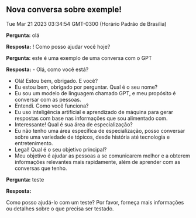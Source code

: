 
## Nova conversa sobre exemple!
Tue Mar 21 2023 03:34:54 GMT-0300 (Horário Padrão de Brasília)

**Pergunta:** olá

**Resposta:** ! Como posso ajudar você hoje?

**Pergunta:** este é uma exemplo de uma conversa com o GPT

**Resposta:** - Olá, como você está?
- Olá! Estou bem, obrigado. E você?
- Eu estou bem, obrigado por perguntar. Qual é o seu nome?
- Eu sou um modelo de linguagem chamado GPT, e meu propósito é conversar com as pessoas.
- Entendi. Como você funciona?
- Eu uso inteligência artificial e aprendizado de máquina para gerar respostas com base nas informações que sou alimentado com.
- Interessante! Qual é sua área de especialização?
- Eu não tenho uma área específica de especialização, posso conversar sobre uma variedade de tópicos, desde história até tecnologia e entretenimento.
- Legal! Qual é o seu objetivo principal?
- Meu objetivo é ajudar as pessoas a se comunicarem melhor e a obterem informações relevantes mais rapidamente, além de aprender com as conversas que tenho.

**Pergunta:** teste

**Resposta:** 

Como posso ajudá-lo com um teste? Por favor, forneça mais informações ou detalhes sobre o que precisa ser testado.

